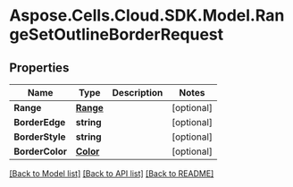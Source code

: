# Aspose.Cells.Cloud.SDK.Model.RangeSetOutlineBorderRequest
## Properties

Name | Type | Description | Notes
------------ | ------------- | ------------- | -------------
**Range** | [**Range**](Range.md) |  | [optional] 
**BorderEdge** | **string** |  | [optional] 
**BorderStyle** | **string** |  | [optional] 
**BorderColor** | [**Color**](Color.md) |  | [optional] 

[[Back to Model list]](../README.md#documentation-for-models) [[Back to API list]](../README.md#documentation-for-api-endpoints) [[Back to README]](../README.md)

